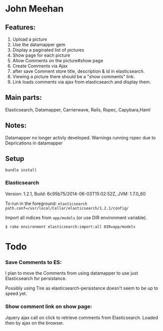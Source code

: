 # John Meehan 

## Features:
1. Upload a picture
2. Use the datamapper gem
3. Display a paginated list of pictures
4. Show page for each picture
5. Allow Comments on the picture#show page
6. Create Comments via Ajax
7. after save Comment store title, description & id in elasticsearch.
8. Viewing a picture there should be a "show comments" link.
9. Link loads comments via ajax from elasticsearch and display them.

## Main parts:
Elasticsearch, Datamapper, Carrierwave, Rails, Rspec, Capybara,Haml

## Notes: 
  Datamapper no longer activly developed.
  Warnings running rspec due to Deprications in datamapper

## Setup
    
` bundle install `

### Elasticsearch
Version: 1.2.1, Build: 6c95b75/2014-06-03T15:02:52Z, JVM: 1.7.0_60

To run in the foreground: ` elasticsearch path.conf=/usr/local/Cellar/elasticsearch/1.2.1/config/ `

Import all indices from `app/models` (or use DIR environment variable).
````    
$ rake environment elasticsearch:import:all DIR=app/models
````

# Todo
### Save Comments to ES:
I plan to move the Comments from using datamapper to use just Elasticsearch for persistance.

Possibly using Tire as elasticsearch-persistance doesn't seem to be up to speed yet. 


### Show comment link on show page:
Jquery ajax call on click to retrieve comments from Elasticsearch.
Loaded then by ajax on the browser.